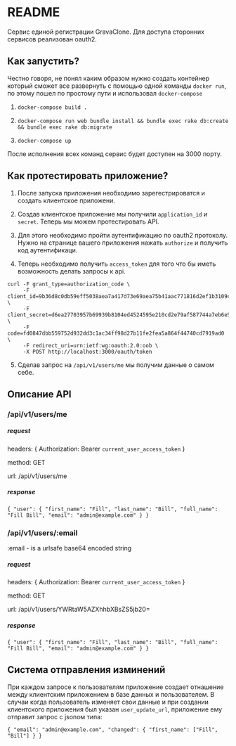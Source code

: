 # README

Сервис единой регистрации GravaClone. Для доступа сторонних сервисов реализован oauth2.

## Как запустить?

Честно говоря, не понял каким образом нужно создать контейнер который сможет все развернуть с помощью одной команды `docker run`, по этому пошел по простому пути и использовал `docker-compose`

1. `docker-compose build .`

2. `docker-compose run web bundle install && bundle exec rake db:create && bundle exec rake db:migrate`

3. `docker-compose up`

После исполнения всех команд сервис будет доступен на 3000 порту.

## Как протестировать приложение?

1. После запуска приложения необходимо зарегестрироватся и создать клиентское приложени.

2. Создав клиентское приложение мы получили `application_id` и `secret`. Теперь мы можем протестировать API.

3. Для этого необходимо пройти аутентификацию по oauth2 протоколу. Нужно на странице вашего приложения нажать `authorize` и получить код аутентификаци.

4. Теперь необходимо получить `access_token` для того что бы иметь возможность делать запросы к api.
```
curl -F grant_type=authorization_code \
     -F client_id=9b36d8c0db59eff5038aea7a417d73e69aea75b41aac771816d2ef1b3109cc2f \
     -F client_secret=d6ea27703957b69939b8104ed4524595e210cd2e79af587744a7eb6e58f5b3d2 \
     -F code=fd0847dbb559752d932dd3c1ac34ff98d27b11fe2fea5a864f44740cd7919ad0 \
     -F redirect_uri=urn:ietf:wg:oauth:2.0:oob \
     -X POST http://localhost:3000/oauth/token
```

5. Сделав запрос на `/api/v1/users/me` мы получим данные о самом себе.

## Описание API

### /api/v1/users/me

##### request

headers: { Authorization: Bearer `current_user_access_token` }

method: GET

url: /api/v1/users/me

##### response

`{
  "user": {
    "first_name": "Fill",
    "last_name": "Bill",
    "full_name": "Fill Bill",
    "email": "admin@example.com"
  }
}
`

### /api/v1/users/:email

:email - is a urlsafe base64 encoded string

##### request

headers: { Authorization: Bearer `current_user_access_token` }

method: GET

url: /api/v1/users/YWRtaW5AZXhhbXBsZS5jb20=

##### response

`{
  "user": {
    "first_name": "Fill",
    "last_name": "Bill",
    "full_name": "Fill Bill",
    "email": "admin@example.com"
  }
}
`

## Система отправления изминений

При каждом запросе к пользователям приложение создает отнашение между клиентским приложением в базе данных и пользователем.
В случаи когда пользователь изменяет свои данные и при создании клиентского приложения был указан `user_update_url`, приложение ему отправит запрос с jsonом типа:

`{ "email": "admin@example.com", "changed": { "first_name": ["Fill", "Bill"] } }`
